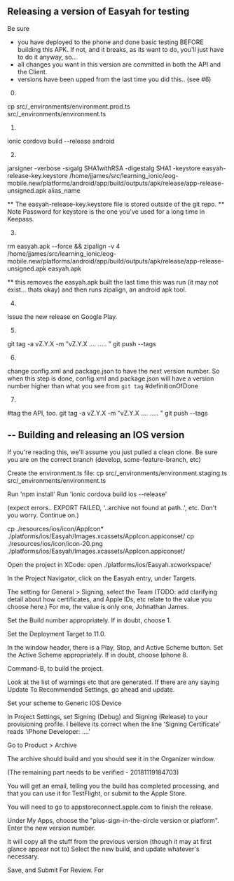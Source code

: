 Releasing a version of Easyah for testing
-----

Be sure 
- you have deployed to the phone and done basic testing BEFORE building this APK. If not, and it breaks, as its want to do, you'll just have to do it anyway, so...
- all changes you want in this version are committed in both the API and the Client.
- versions have been upped from the last time you did this.. (see #6)

0.
cp src/_environments/environment.prod.ts src/_environments/environment.ts

1.
ionic cordova build --release android

2.
jarsigner -verbose -sigalg SHA1withRSA -digestalg SHA1 -keystore easyah-release-key.keystore /home/jjames/src/learning_ionic/eog-mobile.new/platforms/android/app/build/outputs/apk/release/app-release-unsigned.apk alias_name

** The easyah-release-key.keystore file is stored outside of the git repo.
** Note Password for keystore is the one you've used for a long time in Keepass.

3.
rm easyah.apk --force && zipalign -v 4 /home/jjames/src/learning_ionic/eog-mobile.new/platforms/android/app/build/outputs/apk/release/app-release-unsigned.apk easyah.apk

** this removes the easyah.apk built the last time this was run (it may not exist... thats okay) and then runs zipalign, an android apk tool.

4.
Issue the new release on Google Play.

5.
git tag -a vZ.Y.X -m "vZ.Y.X .... ..... "
git push --tags

6.
change config.xml and package.json to have the next version number. So when this step is done, config.xml and package.json will have a version number higher than what you see from `git tag` #definitionOfDone

7.
#tag the API, too.
git tag -a vZ.Y.X -m "vZ.Y.X .... ..... "
git push --tags

--
Building and releasing an IOS version
---

If you're reading this, we'll assume you just pulled a clean clone. Be sure you are on the correct branch (develop, some-feature-branch, etc)

Create the environment.ts file: cp src/_environments/environment.staging.ts src/_environments/environment.ts

Run 'npm install'
Run 'ionic cordova build ios --release'

(expect errors.. EXPORT FAILED, '..archive not found at path..', etc. Don't you worry. Continue on.)

cp ./resources/ios/icon/AppIcon* ./platforms/ios/Easyah/Images.xcassets/AppIcon.appiconset/
cp ./resources/ios/icon/icon-20.png ./platforms/ios/Easyah/Images.xcassets/AppIcon.appiconset/

Open the project in XCode: open ./platforms/ios/Easyah.xcworkspace/

In the Project Navigator, click on the Easyah entry, under Targets.

The setting for General > Signing, select the Team (TODO: add clarifying detail about how certificates, and Apple IDs, etc relate to the value you choose here.) For me, the value is only one, Johnathan James.

Set the Build number appropriately. If in doubt, choose 1.

Set the Deployment Target to 11.0.

In the window header, there is a Play, Stop, and Active Scheme button. Set the Active Scheme appropriately. If in doubt, choose Iphone 8.

Command-B, to build the project.

Look at the list of warnings etc that are generated. If there are any saying Update To Recommended Settings, go ahead and update.

Set your scheme to Generic IOS Device

In Project Settings, set Signing (Debug) and Signing (Release) to your provisioning profile. I believe its correct when the line 'Signing Certificate' reads 'iPhone Developer: ....'

Go to Product > Archive

The archive should build and you should see it in the Organizer window.

(The remaining part needs to be verified - 20181119184703)

You will get an email, telling you the build has completed processing, and that you can use it for TestFlight, or submit to the Apple Store.

You will need to go to appstoreconnect.apple.com to finish the release.

Under My Apps, choose the "plus-sign-in-the-circle version or platform". Enter the new version number. 

It will copy all the stuff from the previous version (though it may at first glance appear not to) Select the new build, and update whatever's necessary.

Save, and Submit For Review.
For
